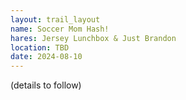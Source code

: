 ```yaml
---
layout: trail_layout
name: Soccer Mom Hash!
hares: Jersey Lunchbox & Just Brandon
location: TBD
date: 2024-08-10
---
```


(details to follow)
